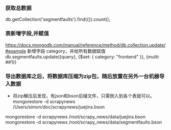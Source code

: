 ### 获取总数据
db.getCollection('segmentfaults').find({}).count();

### 表新增字段,并赋值
https://docs.mongodb.com/manual/reference/method/db.collection.update/#example
新增字段 category，并给所有数据赋值
db.segmentfaults.update({query}, {$set: { category: "frontend" }}, {multi: ##1})

### 导出数据库之后，将数据库压缩为zip包，随后放置在另外一台机器导入数据
- 将zip解压后发现，有json和bson后缀文件，只需倒入到各个表就可以。
 mongorestore -d scrapynews /Users/simon/doc/scrapynews/juejins.bson
 
mongorestore -d scrapynews /root/scrapy_news/data/juejins.bson
mongorestore -d scrapynews /root/scrapy_news/data/segmentfaults.bson
